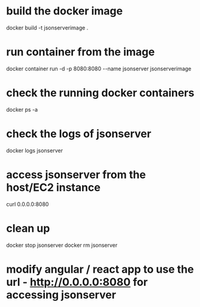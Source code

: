 # build the docker image

docker build -t jsonserverimage .

# run container from the image

docker container run -d -p 8080:8080 --name jsonserver jsonserverimage

# check the running docker containers

docker ps -a

# check the logs of jsonserver

docker logs jsonserver

# access jsonserver from the host/EC2 instance

curl 0.0.0.0:8080

# clean up

docker stop jsonserver
docker rm jsonserver

# modify angular / react app to use the url - http://0.0.0.0:8080 for accessing jsonserver

